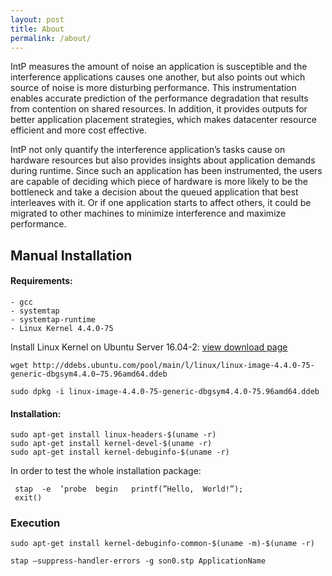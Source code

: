 ```yaml
---
layout: post
title: About
permalink: /about/
---
```

IntP measures the amount of noise an application is susceptible and the interference applications causes one another, but also points out which source of noise is more disturbing performance. This instrumentation enables accurate prediction of the performance degradation that results from contention on shared resources. In addition, it provides outputs for better application placement strategies, which makes datacenter resource efficient and more cost effective.

IntP not only quantify the interference application’s tasks cause on hardware resources but also provides insights about application demands during runtime. Since such an application has been instrumented, the users are capable of deciding which piece of hardware is more likely to be the bottleneck and take a decision about the queued application that best interleaves with it. Or if one application starts to affect others, it could be migrated to other machines to minimize interference and maximize performance.

## Manual Installation

#### Requirements:

    - gcc
    - systemtap
    - systemtap-runtime
    - Linux Kernel 4.4.0-75 

Install Linux Kernel on Ubuntu Server 16.04-2: [view download page](https://packages.ubuntu.com/xenial/linux-image-4.4.0-75-generic)

```shell
wget http://ddebs.ubuntu.com/pool/main/l/linux/linux-image-4.4.0-75-generic-dbgsym4.4.0−75.96amd64.ddeb

sudo dpkg -i linux-image-4.4.0-75-generic-dbgsym4.4.0-75.96amd64.ddeb
```

#### Installation:

```shell
sudo apt-get install linux-headers-$(uname -r)
sudo apt-get install kernel-devel-$(uname -r)
sudo apt-get install kernel-debuginfo-$(uname -r)

```

In order to test the whole installation package:

```shell
 stap  -e  ’probe  begin   printf(”Hello,  World!”);
 exit() 
```

### Execution

```shell
sudo apt-get install kernel-debuginfo-common-$(uname -m)-$(uname -r)

stap –suppress-handler-errors -g son0.stp ApplicationName
```